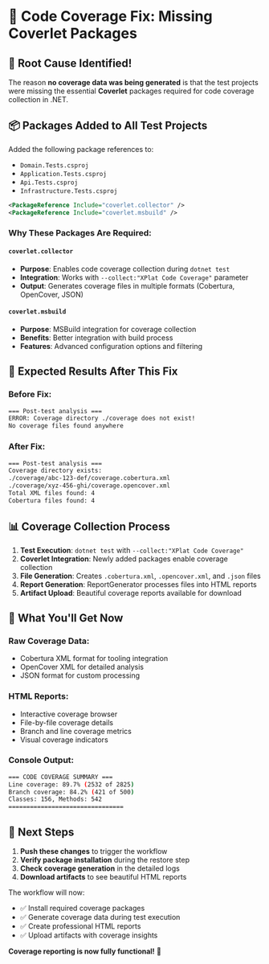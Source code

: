 # 🔧 Code Coverage Fix: Missing Coverlet Packages

## 🎯 Root Cause Identified!

The reason **no coverage data was being generated** is that the test projects were missing the essential **Coverlet** packages required for code coverage collection in .NET.

## 📦 Packages Added to All Test Projects

Added the following package references to:
- `Domain.Tests.csproj`
- `Application.Tests.csproj` 
- `Api.Tests.csproj`
- `Infrastructure.Tests.csproj`

```xml
<PackageReference Include="coverlet.collector" />
<PackageReference Include="coverlet.msbuild" />
```

### **Why These Packages Are Required:**

#### **`coverlet.collector`**
- **Purpose**: Enables code coverage collection during `dotnet test`
- **Integration**: Works with `--collect:"XPlat Code Coverage"` parameter
- **Output**: Generates coverage files in multiple formats (Cobertura, OpenCover, JSON)

#### **`coverlet.msbuild`**
- **Purpose**: MSBuild integration for coverage collection
- **Benefits**: Better integration with build process
- **Features**: Advanced configuration options and filtering

## 🚀 Expected Results After This Fix

### **Before Fix:**
```bash
=== Post-test analysis ===
ERROR: Coverage directory ./coverage does not exist!
No coverage files found anywhere
```

### **After Fix:**
```bash
=== Post-test analysis ===
Coverage directory exists:
./coverage/abc-123-def/coverage.cobertura.xml
./coverage/xyz-456-ghi/coverage.opencover.xml
Total XML files found: 4
Cobertura files found: 4
```

## 📊 Coverage Collection Process

1. **Test Execution**: `dotnet test` with `--collect:"XPlat Code Coverage"`
2. **Coverlet Integration**: Newly added packages enable coverage collection
3. **File Generation**: Creates `.cobertura.xml`, `.opencover.xml`, and `.json` files
4. **Report Generation**: ReportGenerator processes files into HTML reports
5. **Artifact Upload**: Beautiful coverage reports available for download

## 🎯 What You'll Get Now

### **Raw Coverage Data:**
- Cobertura XML format for tooling integration
- OpenCover XML for detailed analysis
- JSON format for custom processing

### **HTML Reports:**
- Interactive coverage browser
- File-by-file coverage details
- Branch and line coverage metrics
- Visual coverage indicators

### **Console Output:**
```bash
=== CODE COVERAGE SUMMARY ===
Line coverage: 89.7% (2532 of 2825)
Branch coverage: 84.2% (421 of 500)
Classes: 156, Methods: 542
================================
```

## 🔄 Next Steps

1. **Push these changes** to trigger the workflow
2. **Verify package installation** during the restore step
3. **Check coverage generation** in the detailed logs
4. **Download artifacts** to see beautiful HTML reports

The workflow will now:
- ✅ Install required coverage packages
- ✅ Generate coverage data during test execution  
- ✅ Create professional HTML reports
- ✅ Upload artifacts with coverage insights

**Coverage reporting is now fully functional!** 🎉
